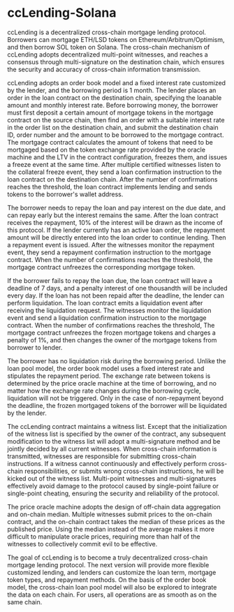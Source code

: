 # ccLending-Solana

ccLending is a decentralized cross-chain mortgage lending protocol. Borrowers can mortgage ETH/LSD tokens on Ethereum/Arbitrum/Optimism, and then borrow SOL token on Solana. The cross-chain mechanism of ccLending adopts decentralized multi-point witnesses, and reaches a consensus through multi-signature on the destination chain, which ensures the security and accuracy of cross-chain information transmission.

ccLending adopts an order book model and a fixed interest rate customized by the lender, and the borrowing period is 1 month. The lender places an order in the loan contract on the destination chain, specifying the loanable amount and monthly interest rate. Before borrowing money, the borrower must first deposit a certain amount of mortgage tokens in the mortgage contract on the source chain, then find an order with a suitable interest rate in the order list on the destination chain, and submit the destination chain ID, order number and the amount to be borrowed to the mortgage contract. The mortgage contract calculates the amount of tokens that need to be mortgaged based on the token exchange rate provided by the oracle machine and the LTV in the contract configuration, freezes them, and issues a freeze event at the same time. After multiple certified witnesses listen to the collateral freeze event, they send a loan confirmation instruction to the loan contract on the destination chain. After the number of confirmations reaches the threshold, the loan contract implements lending and sends tokens to the borrower's wallet address.

The borrower needs to repay the loan and pay interest on the due date, and can repay early but the interest remains the same. After the loan contract receives the repayment, 10% of the interest will be drawn as the income of this protocol. If the lender currently has an active loan order, the repayment amount will be directly entered into the loan order to continue lending. Then a repayment event is issued. After the witnesses monitor the repayment event, they send a repayment confirmation instruction to the mortgage contract. When the number of confirmations reaches the threshold, the mortgage contract unfreezes the corresponding mortgage token.

If the borrower fails to repay the loan due, the loan contract will leave a deadline of 7 days, and a penalty interest of one thousandth will be included every day. If the loan has not been repaid after the deadline, the lender can perform liquidation. The loan contract emits a liquidation event after receiving the liquidation request. The witnesses monitor the liquidation event and send a liquidation confirmation instruction to the mortgage contract. When the number of confirmations reaches the threshold, The mortgage contract unfreezes the frozen mortgage tokens and charges a penalty of 1%, and then changes the owner of the mortgage tokens from borrower to lender.

The borrower has no liquidation risk during the borrowing period. Unlike the loan pool model, the order book model uses a fixed interest rate and stipulates the repayment period. The exchange rate between tokens is determined by the price oracle machine at the time of borrowing, and no matter how the exchange rate changes during the borrowing cycle, liquidation will not be triggered. Only in the case of non-repayment beyond the deadline, the frozen mortgaged tokens of the borrower will be liquidated by the lender.

The ccLending contract maintains a witness list. Except that the initialization of the witness list is specified by the owner of the contract, any subsequent modification to the witness list will adopt a multi-signature method and be jointly decided by all current witnesses. When cross-chain information is transmitted, witnesses are responsible for submitting cross-chain instructions. If a witness cannot continuously and effectively perform cross-chain responsibilities, or submits wrong cross-chain instructions, he will be kicked out of the witness list. Multi-point witnesses and multi-signatures effectively avoid damage to the protocol caused by single-point failure or single-point cheating, ensuring the security and reliability of the protocol.

The price oracle machine adopts the design of off-chain data aggregation and on-chain median. Multiple witnesses submit prices to the on-chain contract, and the on-chain contract takes the median of these prices as the published price. Using the median instead of the average makes it more difficult to manipulate oracle prices, requiring more than half of the witnesses to collectively commit evil to be effective.

The goal of ccLending is to become a truly decentralized cross-chain mortgage lending protocol. The next version will provide more flexible customized lending, and lenders can customize the loan term, mortgage token types, and repayment methods. On the basis of the order book model, the cross-chain loan pool model will also be explored to integrate the data on each chain. For users, all operations are as smooth as on the same chain.
